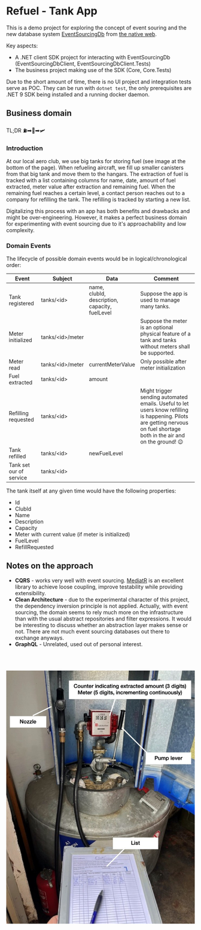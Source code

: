 ﻿# Refuel - Tank App

This is a demo project for exploring the concept of event souring and the new database system [EventSourcingDb](https://docs.eventsourcingdb.io/) from [the native web](https://www.thenativeweb.io/).

Key aspects:
- A .NET client SDK project for interacting with EventSourcingDb (EventSourcingDbClient, EventSourcingDbClient.Tests) 
- The business project making use of the SDK (Core, Core.Tests)

Due to the short amount of time, there is no UI project and integration tests serve as POC.
They can be run with `dotnet test`, the only prerequisites are .NET 9 SDK being installed and a running docker daemon.

## Business domain

TL;DR  ⛽➡🧃➡🛩️

### Introduction

At our local aero club, we use big tanks for storing fuel (see image at the bottom of the page).
When refueling aircraft, we fill up smaller canisters from that big tank and move them to the hangars.
The extraction of fuel is tracked with a list containing columns for name, date, amount of fuel extracted, meter value after extraction and remaining fuel. 
When the remaining fuel reaches a certain level, a contact person reaches out to a company for refilling the tank. 
The refilling is tracked by starting a new list.

Digitalizing this process with an app has both benefits and drawbacks and might be over-engineering. 
However, it makes a perfect business domain for experimenting with event sourcing due to it's approachability and low complexity.

### Domain Events

The lifecycle of possible domain events would be in logical/chronological order:

| Event                   | Subject           | Data                                                | Comment                                                                                                                                                                    |
| ----------------------- |-------------------|-----------------------------------------------------|----------------------------------------------------------------------------------------------------------------------------------------------------------------------------|
| Tank registered         | tanks/\<id>       | name,<br/> clubId,<br/> description,<br/> capacity,<br/> fuelLevel | Suppose the app is used to manage many tanks.                                                                                                                              |
| Meter initialized       | tanks/\<id>/meter |                                                     | Suppose the meter is an optional physical feature of a tank and tanks without meters shall be supported.                                                                   |
| Meter read              | tanks/\<id>/meter | currentMeterValue                                   | Only possible after meter initialization                                                                                                                                   |
| Fuel extracted          | tanks/\<id>       | amount                                              |                                                                                                                                                                            |
| Refilling requested     | tanks/\<id>       |                                                     | Might trigger sending automated emails. Useful to let users know refilling is happening. Pilots are getting nervous on fuel shortage both in the air and on the ground! 😉 |
| Tank refilled           | tanks/\<id>       | newFuelLevel                                        |                                                                                                                                                                            |
| Tank set our of service | tanks/\<id>       |                                                     |                                                                                                                                                                            |

The tank itself at any given time would have the following properties:

- Id
- ClubId
- Name
- Description
- Capacity
- Meter with current value (if meter is initialized)
- FuelLevel
- RefillRequested


## Notes on the approach

- **CQRS** - works very well with event sourcing.
[MediatR](https://github.com/jbogard/MediatR) is an excellent library to achieve loose coupling, improve testability while providing extensibility.
- **Clean Architecture** - due to the experimental character of this project, the dependency inversion principle is not applied.
Actually, with event sourcing, the domain seems to rely much more on the infrastructure than with the usual abstract repositories and filter expressions.
It would be interesting to discuss whether an abstraction layer makes sense or not.
There are not much event sourcing databases out there to exchange anyways.
- **GraphQL** - Unrelated, used out of personal interest.

<br/>
<br/>

![image](docs/Tank.jpg)
